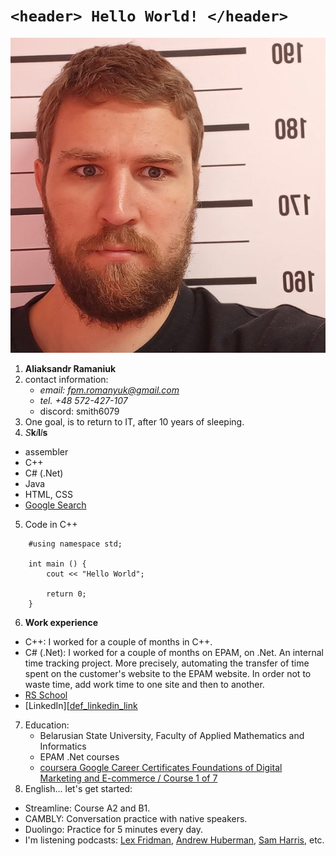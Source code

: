 [def_linkedin_link]: https://www.linkedin.com/in/alexander-romanyuk-71663b84/
[def_google_certificates_link]: https://www.coursera.org/account/accomplishments/verify/TYAQ83BBQAWT


# `<header> Hello World! </header>`

![TEXT HERE](photo_Aliaksandr_Ramaniuk_in_prison.png)
1. **Aliaksandr Ramaniuk**
2. contact information:
    * *email: fpm.romanyuk@gmail.com*
    * *tel. +48 572-427-107*
    * discord: smith6079
3. One goal, is to return to IT, after 10 years of sleeping.
4. *S***k***i***l***l***s**
- assembler
- С++
- C# (.Net)
- Java
- HTML, CSS
- [Google Search](https://www.google.com/)
5. Code in C++
```
    #using namespace std;

    int main () {
        cout << "Hello World";

        return 0;
    }
```
6. **Work experience**
- С++: I worked for a couple of months in C++.
- C# (.Net): I worked for a couple of months on EPAM, on .Net. An internal time tracking project. More precisely, automating the transfer of time spent on the customer's website to the EPAM website. In order not to waste time, add work time to one site and then to another.
- [RS School](https://github.com/Smith6079/rsschool-cv)
- [LinkedIn][[def_linkedin_link]
7. Education:
    - Belarusian State University, Faculty of Applied Mathematics and Informatics
    - EPAM .Net courses
    - [coursera Google Career Certificates Foundations of Digital Marketing and E-commerce / Course 1 of 7][def_google_certificates_link]
8. English... let's get started:
- Streamline: Course A2 and B1.
- CAMBLY: Conversation practice with native speakers.
- Duolingo: Practice for 5 minutes every day.
- I'm listening podcasts: [Lex Fridman](https://www.youtube.com/@lexfridman), [Andrew Huberman](https://www.youtube.com/@hubermanlab), [Sam Harris](https://www.youtube.com/@samharrisorg), etc.